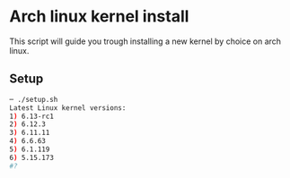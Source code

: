 # Arch linux kernel install

This script will guide you trough installing a new kernel by choice on arch linux.

## Setup

```bash
─ ./setup.sh
Latest Linux kernel versions:
1) 6.13-rc1
2) 6.12.3
3) 6.11.11
4) 6.6.63
5) 6.1.119
6) 5.15.173
#?
```
